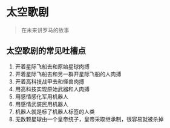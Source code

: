 # 太空歌剧

> 在未来讲罗马的故事

## 太空歌剧的常见吐槽点

1. 开着星际飞船去和原始星球肉搏
2. 开着星际飞船去和另一群开星际飞船的人肉搏
3. 开着高科技战甲去和怪兽肉搏
4. 用高科技实现原始武器和人肉搏
5. 用感情感化军用机器人
6. 用感情武装民用机器人
7. 机器人就是标了机器人标签的人类
8. 无数颗星球由一个皇帝统子，皇帝采取继承制，很容易就被杀掉
